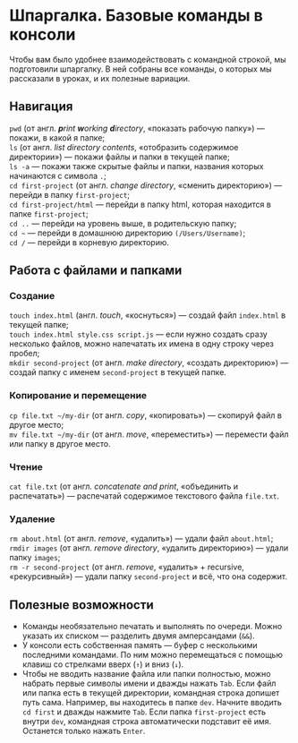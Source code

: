 # Шпаргалка. Базовые команды в консоли

Чтобы вам было удобнее взаимодействовать с командной строкой, мы подготовили шпаргалку. В ней собраны все команды, о которых мы рассказали в уроках, и их полезные вариации. 

## Навигация
```pwd``` (от англ. ***p**rint **w**orking **d**irectory*, «показать рабочую папку») — покажи, в какой я папке;  
```ls``` (от англ. *list directory contents*, «отобразить содержимое директории») — покажи файлы и папки в текущей папке;  
```ls -a``` — покажи также скрытые файлы и папки, названия которых начинаются с символа ```.```;  
```cd first-project``` (от англ. *change directory*, «сменить директорию») — перейди в папку ```first-project```;  
```cd first-project/html``` — перейди в папку html, которая находится в папке ```first-project```;  
```cd ..``` — перейди на уровень выше, в родительскую папку;  
```cd ~``` — перейди в домашнюю директорию ```(/Users/Username)```;  
```cd /``` — перейди в корневую директорию.

## Работа с файлами и папками

### Создание
```touch index.html``` (англ. *touch*, «коснуться») — создай файл ```index.html``` в текущей папке;  
```touch index.html style.css script.js``` — если нужно создать сразу несколько файлов, можно напечатать их имена в одну строку через пробел;  
```mkdir second-project``` (от англ. *make directory*, «создать директорию») — создай папку с именем ```second-project``` в текущей папке.

### Копирование и перемещение
```cp file.txt ~/my-dir``` (от англ. *copy*, «копировать») — скопируй файл в другое место;  
```mv file.txt ~/my-dir``` (от англ. *move*, «переместить») — перемести файл или папку в другое место.

### Чтение
```cat file.txt``` (от англ. *concatenate and print*, «объединить и распечатать») — распечатай содержимое текстового файла ```file.txt```.

### Удаление
```rm about.html``` (от англ. *remove*, «удалить») — удали файл ```about.html```;  
```rmdir images``` (от англ. *remove directory*, «удалить директорию») — удали папку ```images```;  
```rm -r second-project``` (от англ. *remove*, «удалить» + recursive, «рекурсивный») — удали папку ```second-project``` и всё, что она содержит.

## Полезные возможности

* Команды необязательно печатать и выполнять по очереди. Можно указать их списком — разделить двумя амперсандами (```&&```).
* У консоли есть собственная память — буфер с несколькими последними командами. По ним можно перемещаться с помощью клавиш со стрелками вверх (```↑```) и вниз (```↓```).
* Чтобы не вводить название файла или папки полностью, можно набрать первые символы имени и дважды нажать ```Tab```. Если файл или папка есть в текущей директории, командная строка допишет путь сама.
Например, вы находитесь в папке ```dev```. Начните вводить ```cd first``` и дважды нажмите ```Tab```. Если папка ```first-project``` есть внутри ```dev```, командная строка автоматически подставит её имя. Останется только нажать ```Enter```.